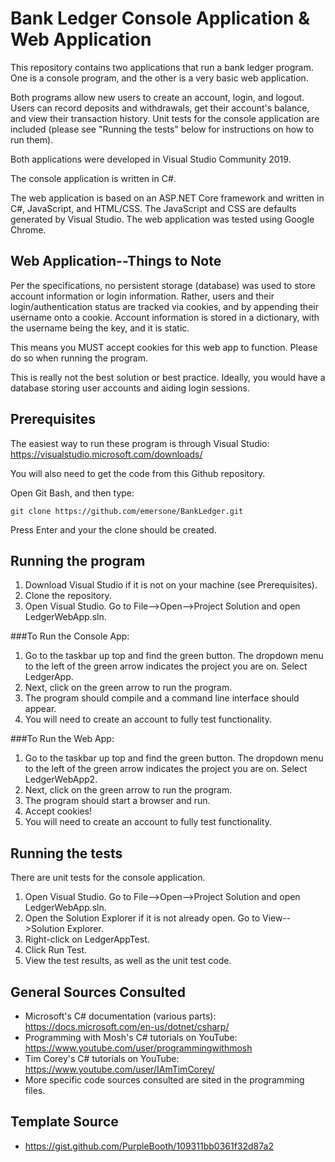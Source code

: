 # Bank Ledger Console Application & Web Application

This repository contains two applications that run a bank ledger program. One is a console program, and the other is a very basic web application. 

Both programs allow new users to create an account, login, and logout. Users can record deposits and withdrawals, get their account's balance, and view their transaction history. Unit tests for the console application are included (please see "Running the tests" below for instructions on how to run them).

Both applications were developed in Visual Studio Community 2019.

The console application is written in C#. 

The web application is based on an ASP.NET Core framework and written in C#, JavaScript, and HTML/CSS. The JavaScript and CSS are defaults generated by Visual Studio. The web application was tested using Google Chrome.


## Web Application--Things to Note

Per the specifications, no persistent storage (database) was used to store account information or login information. Rather, users and their login/authentication status are tracked via cookies, and by appending their username onto a cookie. Account information is stored in a dictionary, with the username being the key, and it is static.  

This means you MUST accept cookies for this web app to function. Please do so when running the program.

This is really not the best solution or best practice. Ideally, you would have a database storing user accounts and aiding login sessions. 


## Prerequisites

The easiest way to run these program is through Visual Studio: https://visualstudio.microsoft.com/downloads/

You will also need to get the code from this Github repository.

Open Git Bash, and then type:

```
git clone https://github.com/emersone/BankLedger.git
```
Press Enter and your the clone should be created.


## Running the program

1. Download Visual Studio if it is not on your machine (see Prerequisites).
2. Clone the repository.
3. Open Visual Studio. Go to File-->Open-->Project Solution and open LedgerWebApp.sln. 

###To Run the Console App:

1. Go to the taskbar up top and find the green button. The dropdown menu to the left of the green arrow indicates the project you are on. Select LedgerApp.
2. Next, click on the green arrow to run the program.
3. The program should compile and a command line interface should appear.
4. You will need to create an account to fully test functionality.

###To Run the Web App:

1. Go to the taskbar up top and find the green button. The dropdown menu to the left of the green arrow indicates the project you are on. Select LedgerWebApp2.
2. Next, click on the green arrow to run the program. 
4. The program should start a browser and run. 
5. Accept cookies!
6. You will need to create an account to fully test functionality.


## Running the tests

There are unit tests for the console application. 

1. Open Visual Studio. Go to File-->Open-->Project Solution and open LedgerWebApp.sln. 
2. Open the Solution Explorer if it is not already open. Go to View-->Solution Explorer.
3. Right-click on LedgerAppTest.
4. Click Run Test.
5. View the test results, as well as the unit test code.


## General Sources Consulted

* Microsoft's C# documentation (various parts): https://docs.microsoft.com/en-us/dotnet/csharp/
* Programming with Mosh's C# tutorials on YouTube: https://www.youtube.com/user/programmingwithmosh
* Tim Corey's C# tutorials on YouTube: https://www.youtube.com/user/IAmTimCorey/
* More specific code sources consulted are sited in the programming files.


## Template Source

* https://gist.github.com/PurpleBooth/109311bb0361f32d87a2
